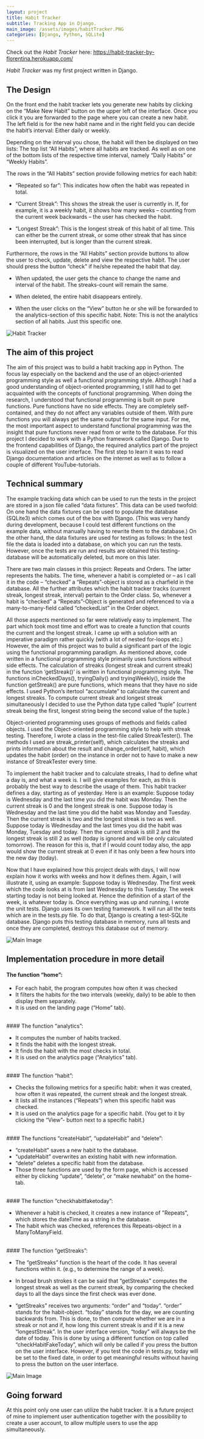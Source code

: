 ```yaml
---
layout: project
title: Habit Tracker
subtitle: Tracking App in Django.  
main_image: /assets/images/habitTracker.PNG
categories: [Django, Python, SQLite]
---
```

Check out the *Habit Tracker* here: <https://habit-tracker-by-florentina.herokuapp.com/>

*Habit Tracker* was my first project written in Django. 

## The Design

On the front end the habit tracker lets you generate new habits by clicking on the “Make New Habit” button on the upper left of the interface. 
Once you click it you are forwarded to the page where you can create a new habit. The left field is for the new habit name and in the right field you can decide the habit’s interval: Either daily or weekly. 

Depending on the interval you chose, the habit will then be displayed on two lists: The top list “All Habits”, where all habits are tracked. As well as on one of the bottom lists of the respective time interval, namely “Daily Habits” or “Weekly Habits”.

The rows in the “All Habits” section provide following metrics for each habit:

* “Repeated so far”: This indicates how often the habit was repeated in total.

* “Current Streak”: This shows the streak the user is currently in. If, for example, it is a weekly habit, it shows how many weeks – counting from the current week backwards – the user has checked the habit. 

* “Longest Streak”: This is the longest streak of this habit of all time. This can either be the current streak, or some other streak that has since been interrupted, but is longer than the current streak.  

Furthermore, the rows in the “All Habits” section provide buttons to allow the user to check, update, delete and view the respective habit. 
The user should press the button “check” if he/she repeated the habit that day.

* When updated, the user gets the chance to change the name and interval of the habit. The streaks-count will remain the same. 

* When deleted, the entire habit disappears entirely. 

* When the user clicks on the “View” button he or she will be forwarded to the analytics-section of this specific habit. Note: This is not the analytics section of all habits. Just this specific one. 



<span class="image"><img src="{{site.baseurl}}/assets/images/habitTracker_new.PNG" class="image fit"
                                alt="Habit Tracker" /></span> 

## The aim of this project

The aim of this project was to build a habit tracking app in Python. The focus lay especially on the backend and the use of an object-oriented programming style as well a functional programming style. Although I had a good understanding of object-oriented programming, I still had to get acquainted with the concepts of functional programming. When doing the research, I understood that functional programming is built on pure functions. Pure functions have no side effects. They are completely self-contained, and they do not affect any variables outside of them. With pure functions you will always get the same output for the same input. For me, the most important aspect to understand functional programming was the insight that pure functions never read from or write to the database. 
For this project I decided to work with a Python framework called Django. Due to the frontend capabilities of Django, the required analytics part of the project is visualized on the user interface. The first step to learn it was to read Django documentation and articles on the internet as well as to follow a couple of different YouTube-tutorials. 
<br/>

## Technical summary

The example tracking data which can be used to run the tests in the project are stored in a json file called “data fixtures”. This data can be used twofold: On one hand the data fixtures can be used to populate the database (SQLite3) which comes out of the box with Django. (This was very handy during development, because I could test different functions on the example data, without manually having to rewrite them to the database.) On the other hand, the data fixtures are used for testing as follows: In the test file the data is loaded into a database, on which you can run the tests. However, once the tests are run and results are obtained this testing-database will be automatically deleted, but more on this later.

There are two main classes in this project: Repeats and Orders. The latter represents the habits. The time, whenever a habit is completed or – as I call it in the code – “checked” a “Repeats”-object is stored as a charfield in the database. All the further attributes which the habit tracker tracks (current streak, longest streak, interval) pertain to the Order class. So, whenever a habit is “checked” a “Repeats”-Object is generated and referenced to via a many-to-many-field called “checkedList” in the Order object. 

All those aspects mentioned so far were relatively easy to implement. The part which took most time and effort was to create a function that counts the current and the longest streak. I came up with a solution with an imperative paradigm rather quickly (with a lot of nested for-loops etc.) However, the aim of this project was to build a significant part of the logic using the functional programming paradigm. As mentioned above, code written in a functional programming style primarily uses functions without side effects. The calculation of streaks (longest streak and current streak) in the function ‘getStreak()’ is written in functional programming style. The functions inCheckedDays(), tryingDaily() and tryingWeekly(), inside the function getStreak() are pure functions, which means that they have no side effects. I used Python’s itertool “accumulate” to calculate the current and longest streaks.  To compute current streak and longest streak simultaneously I decided to use the Python data type called “tuple” (current streak being the first, longest string being the second value of the tuple.)

Object-oriented programming uses groups of methods and fields called objects. I used the Object-oriented programming style to help with streak testing. Therefore, I wrote a class in the test-file called StreakTester(). The methods I used are streak_printer(self), which calculates the streaks and prints information about the result and change_order(self, habit), which updates the habit (order) on the instance in order not to have to make a new instance of StreakTester every time.  

To implement the habit tracker and to calculate streaks, I had to define what a day is, and what a week is. I will give examples for each, as this is probably the best way to describe the usage of them. This habit tracker defines a day, starting as of yesterday. Here is an example: Suppose today is Wednesday and the last time you did the habit was Monday. Then the current streak is 0 and the longest streak is one. Suppose today is Wednesday and the last time you did the habit was Monday and Tuesday. Then the current streak is two and the longest streak is two as well. Suppose today is Wednesday and the last times you did the habit was Monday, Tuesday and today. Then the current streak is still 2 and the longest streak is still 2 as well (today is ignored and will be only calculated tomorrow). The reason for this is, that if I would count today also, the app would show the current streak at 0 even if it has only been a few hours into the new day (today). 

Now that I have explained how this project deals with days, I will now explain how it works with weeks and how it defines them. Again, I will illustrate it, using an example: Suppose today is Wednesday. The first week which the code looks at is from last Wednesday to this Tuesday. The week starting today is not being looked at. Hence the definition of a start of the week, is whatever today is. 
Once everything was up and running, I wrote the unit tests. Django uses its own testing framework.  It will run all the tests which are in the tests.py file. To do that, Django is creating a test-SQLite database. Django puts this testing database in memory, runs all tests and once they are completed, destroys this database out of memory. 



<span class="image"><img src="{{site.baseurl}}/assets/images/habitTracker_analytics.PNG" class="image fit"
                                alt="Main Image" /></span> 


## Implementation procedure in more detail
#### The function “home”:

* For each habit, the program computes how often it was checked
* It filters the habits for the two intervals (weekly, daily) to be able to then 	display them separately. 
* It is used on the landing page (“Home” tab).

<br>
#### The function “analytics”: 

* It computes the number of habits tracked. 
* It finds the habit with the longest streak. 
* It finds the habit with the most checks in total. 
* It is used on the analytics page (“Analytics” tab).

<br>
#### The function “habit”: 

* Checks the following metrics for a specific habit: when it was created, how often it was repeated, the current streak and the longest streak. 
* It lists all the instances (“Repeats”) when this specific habit was 	checked. 
* It is used on the analytics page for a specific habit. (You get to it by 	clicking the “View”- button next to a specific habit.)

<br>
#### The functions “createHabit”, “updateHabit” and “delete”: 

* “createHabit” saves a new habit to the database. 
* “updateHabit” overwrites an existing habit with new information.
* “delete” deletes a specific habit from the database.
* Those three functions are used by the form page, which is accessed 	either by clicking 	“update”, “delete”, or “make newhabit” on the home-tab.

<br>
#### The function “checkhabitfaketoday”: 

* Whenever a habit is checked, it creates a new instance of "Repeats", which stores the dateTime as a string in the database. 
* The habit which was checked, references this Repeats-object in a 	ManyToManyField. 


<br>
#### The function “getStreaks”: 

* The “getStreaks” function is the heart of the code. It has several functions within it. (e.g., to determine the range of a week).
* In broad brush strokes it can be said that “getStreaks” computes the longest streak as well as the current streak, by comparing the checked days to all the days since the first check was ever done. 

* “getStreaks” receives two arguments: “order” and “today”. “order” stands for the habit-object. “today” stands for the day, we are counting backwards from. This is done, to then compute whether we are in a streak or not and if, how long this current streak is and if it is a new “longestStreak”. In the user interface version, “today” will always be the date of today. This is done by using a different function on top called “checkHabitFakeToday”, which will only be called if you press the button on the user interface. However, if you test the code in tests.py, today will be set to the fixed date, in order to get meaningful results without having to press the button on the user interface.





<span class="image"><img src="{{site.baseurl}}/assets/images/habitTrackerLogo.PNG" class="image fit"
                                alt="Main Image" /></span> 


## Going forward
At this point only one user can utilize the habit tracker.
It is a future project of mine to implement user authentication together with the possibility to create a user account, to allow multiple users to use the app simultaneously. 




